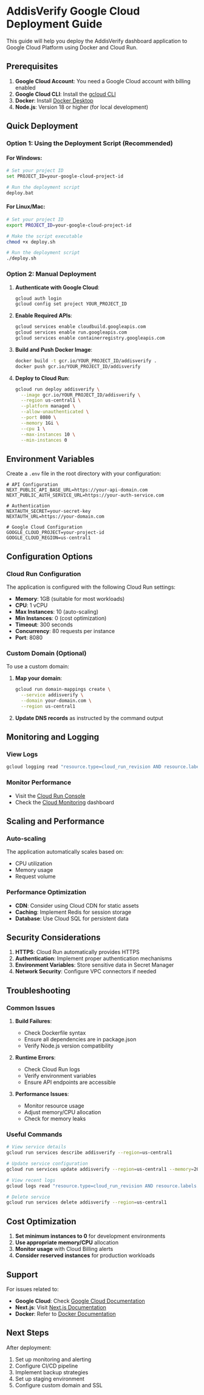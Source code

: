 # AddisVerify Google Cloud Deployment Guide

This guide will help you deploy the AddisVerify dashboard application to Google Cloud Platform using Docker and Cloud Run.

## Prerequisites

1. **Google Cloud Account**: You need a Google Cloud account with billing enabled
2. **Google Cloud CLI**: Install the [gcloud CLI](https://cloud.google.com/sdk/docs/install)
3. **Docker**: Install [Docker Desktop](https://www.docker.com/products/docker-desktop/)
4. **Node.js**: Version 18 or higher (for local development)

## Quick Deployment

### Option 1: Using the Deployment Script (Recommended)

#### For Windows:
```bash
# Set your project ID
set PROJECT_ID=your-google-cloud-project-id

# Run the deployment script
deploy.bat
```

#### For Linux/Mac:
```bash
# Set your project ID
export PROJECT_ID=your-google-cloud-project-id

# Make the script executable
chmod +x deploy.sh

# Run the deployment script
./deploy.sh
```

### Option 2: Manual Deployment

1. **Authenticate with Google Cloud**:
   ```bash
   gcloud auth login
   gcloud config set project YOUR_PROJECT_ID
   ```

2. **Enable Required APIs**:
   ```bash
   gcloud services enable cloudbuild.googleapis.com
   gcloud services enable run.googleapis.com
   gcloud services enable containerregistry.googleapis.com
   ```

3. **Build and Push Docker Image**:
   ```bash
   docker build -t gcr.io/YOUR_PROJECT_ID/addisverify .
   docker push gcr.io/YOUR_PROJECT_ID/addisverify
   ```

4. **Deploy to Cloud Run**:
   ```bash
   gcloud run deploy addisverify \
     --image gcr.io/YOUR_PROJECT_ID/addisverify \
     --region us-central1 \
     --platform managed \
     --allow-unauthenticated \
     --port 8080 \
     --memory 1Gi \
     --cpu 1 \
     --max-instances 10 \
     --min-instances 0
   ```

## Environment Variables

Create a `.env` file in the root directory with your configuration:

```env
# API Configuration
NEXT_PUBLIC_API_BASE_URL=https://your-api-domain.com
NEXT_PUBLIC_AUTH_SERVICE_URL=https://your-auth-service.com

# Authentication
NEXTAUTH_SECRET=your-secret-key
NEXTAUTH_URL=https://your-domain.com

# Google Cloud Configuration
GOOGLE_CLOUD_PROJECT=your-project-id
GOOGLE_CLOUD_REGION=us-central1
```

## Configuration Options

### Cloud Run Configuration

The application is configured with the following Cloud Run settings:

- **Memory**: 1GB (suitable for most workloads)
- **CPU**: 1 vCPU
- **Max Instances**: 10 (auto-scaling)
- **Min Instances**: 0 (cost optimization)
- **Timeout**: 300 seconds
- **Concurrency**: 80 requests per instance
- **Port**: 8080

### Custom Domain (Optional)

To use a custom domain:

1. **Map your domain**:
   ```bash
   gcloud run domain-mappings create \
     --service addisverify \
     --domain your-domain.com \
     --region us-central1
   ```

2. **Update DNS records** as instructed by the command output

## Monitoring and Logging

### View Logs
```bash
gcloud logging read "resource.type=cloud_run_revision AND resource.labels.service_name=addisverify" --limit=50
```

### Monitor Performance
- Visit the [Cloud Run Console](https://console.cloud.google.com/run)
- Check the [Cloud Monitoring](https://console.cloud.google.com/monitoring) dashboard

## Scaling and Performance

### Auto-scaling
The application automatically scales based on:
- CPU utilization
- Memory usage
- Request volume

### Performance Optimization
- **CDN**: Consider using Cloud CDN for static assets
- **Caching**: Implement Redis for session storage
- **Database**: Use Cloud SQL for persistent data

## Security Considerations

1. **HTTPS**: Cloud Run automatically provides HTTPS
2. **Authentication**: Implement proper authentication mechanisms
3. **Environment Variables**: Store sensitive data in Secret Manager
4. **Network Security**: Configure VPC connectors if needed

## Troubleshooting

### Common Issues

1. **Build Failures**:
   - Check Dockerfile syntax
   - Ensure all dependencies are in package.json
   - Verify Node.js version compatibility

2. **Runtime Errors**:
   - Check Cloud Run logs
   - Verify environment variables
   - Ensure API endpoints are accessible

3. **Performance Issues**:
   - Monitor resource usage
   - Adjust memory/CPU allocation
   - Check for memory leaks

### Useful Commands

```bash
# View service details
gcloud run services describe addisverify --region=us-central1

# Update service configuration
gcloud run services update addisverify --region=us-central1 --memory=2Gi

# View recent logs
gcloud logs read "resource.type=cloud_run_revision AND resource.labels.service_name=addisverify" --limit=20

# Delete service
gcloud run services delete addisverify --region=us-central1
```

## Cost Optimization

1. **Set minimum instances to 0** for development environments
2. **Use appropriate memory/CPU** allocation
3. **Monitor usage** with Cloud Billing alerts
4. **Consider reserved instances** for production workloads

## Support

For issues related to:
- **Google Cloud**: Check [Google Cloud Documentation](https://cloud.google.com/docs)
- **Next.js**: Visit [Next.js Documentation](https://nextjs.org/docs)
- **Docker**: Refer to [Docker Documentation](https://docs.docker.com/)

## Next Steps

After deployment:
1. Set up monitoring and alerting
2. Configure CI/CD pipeline
3. Implement backup strategies
4. Set up staging environment
5. Configure custom domain and SSL
